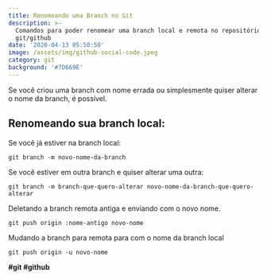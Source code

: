 ```yaml
---
title: Renomeando uma Branch no Git
description: >-
  Comandos para poder renomear uma branch local e remota no repositório
  git/github
date: '2020-04-13 05:50:50'
image: /assets/img/github-social-code.jpeg
category: git
background: '#7D669E'
---
```

Se você criou uma branch com nome errada ou simplesmente quiser alterar o nome da branch, é possível.

## Renomeando sua branch local:

Se você já estiver na branch local:

`git branch -m novo-nome-da-branch`

Se você estiver em outra branch e quiser alterar uma outra:

`git branch -m branch-que-quero-alterar novo-nome-da-branch-que-quero-alterar`

Deletando a branch remota  antiga e enviando com o novo nome.

`git push origin :nome-antigo novo-nome`

Mudando a branch para remota para com o nome da branch local

`git push origin -u novo-nome`

**\#git #github**
